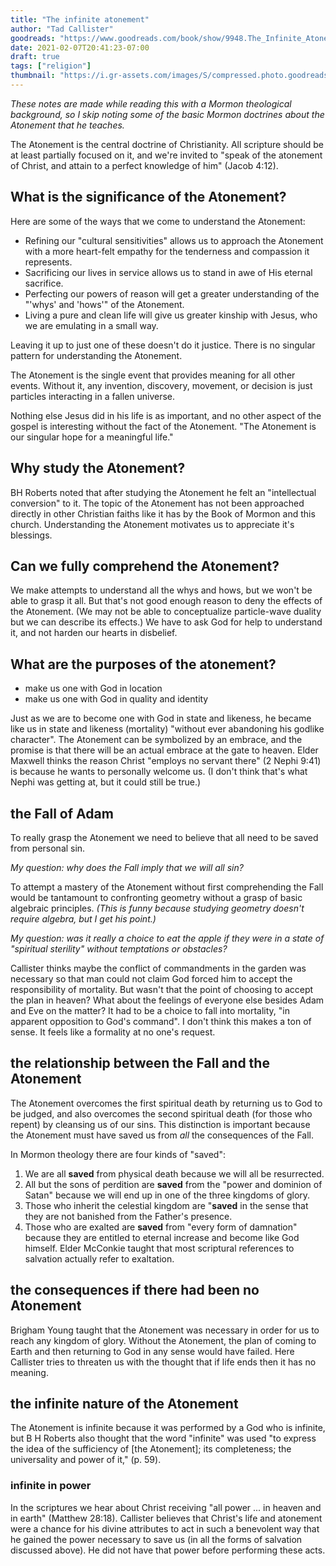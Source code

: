```yaml
---
title: "The infinite atonement"
author: "Tad Callister"
goodreads: "https://www.goodreads.com/book/show/9948.The_Infinite_Atonement"
date: 2021-02-07T20:41:23-07:00
draft: true
tags: ["religion"]
thumbnail: "https://i.gr-assets.com/images/S/compressed.photo.goodreads.com/books/1391107048l/9948.jpg"
---
```


*These notes are made while reading this with a Mormon theological background, so I skip noting some of the basic Mormon doctrines about the Atonement that he teaches.*

The Atonement is the central doctrine of Christianity. All scripture should be at least partially focused on it, and we're invited to "speak of the atonement of Christ, and attain to a perfect knowledge of him" (Jacob 4:12).

## What is the significance of the Atonement?

Here are some of the ways that we come to understand the Atonement:

- Refining our "cultural sensitivities" allows us to approach the Atonement with a more heart-felt empathy for the tenderness and compassion it represents.
- Sacrificing our lives in service allows us to stand in awe of His eternal sacrifice.
- Perfecting our powers of reason will get a greater understanding of the "'whys' and 'hows'" of the Atonement.
- Living a pure and clean life will give us greater kinship with Jesus, who we are emulating in a small way.

Leaving it up to just one of these doesn't do it justice. There is no singular pattern for understanding the Atonement.

The Atonement is the single event that provides meaning for all other events. Without it, any invention, discovery, movement, or decision is just particles interacting in a fallen universe.

Nothing else Jesus did in his life is as important, and no other aspect of the gospel is interesting without the fact of the Atonement. "The Atonement is our singular hope for a meaningful life."

## Why study the Atonement?

BH Roberts noted that after studying the Atonement he felt an "intellectual conversion" to it. The topic of the Atonement has not been approached directly in other Christian faiths like it has by the Book of Mormon and this church. Understanding the Atonement motivates us to appreciate it's blessings.

## Can we fully comprehend the Atonement?

We make attempts to understand all the whys and hows, but we won't be able to grasp it all. But that's not good enough reason to deny the effects of the Atonement. (We may not be able to conceptualize particle-wave duality but we can describe its effects.) We have to ask God for help to understand it, and not harden our hearts in disbelief.

## What are the purposes of the atonement?

- make us one with God in location
- make us one with God in quality and identity

Just as we are to become one with God in state and likeness, he became like us in state and likeness (mortality) "without ever abandoning his godlike character". The Atonement can be symbolized by an embrace, and the promise is that there will be an actual embrace at the gate to heaven. Elder Maxwell thinks the reason Christ "employs no servant there" (2 Nephi 9:41) is because he wants to personally welcome us. (I don't think that's what Nephi was getting at, but it could still be true.)

## the Fall of Adam

To really grasp the Atonement we need to believe that all need to be saved from personal sin.

*My question: why does the Fall imply that we will all sin?*

To attempt a mastery of the Atonement without first comprehending the Fall would be tantamount to confronting geometry without a grasp of basic algebraic principles. *(This is funny because studying geometry doesn't require algebra, but I get his point.)*

*My question: was it really a choice to eat the apple if they were in a state of "spiritual sterility" without temptations or obstacles?*

Callister thinks maybe the conflict of commandments in the garden was necessary so that man could not claim God forced him to accept the responsibility of mortality. But wasn't that the point of choosing to accept the plan in heaven? What about the feelings of everyone else besides Adam and Eve on the matter? It had to be a choice to fall into mortality, "in apparent opposition to God's command". I don't think this makes a ton of sense. It feels like a formality at no one's request.

## the relationship between the Fall and the Atonement

The Atonement overcomes the first spiritual death by returning us to God to be judged, and also overcomes the second spiritual death (for those who repent) by cleansing us of our sins. This distinction is important because the Atonement must have saved us from *all* the consequences of the Fall.

In Mormon theology there are four kinds of "saved":

1. We are all **saved** from physical death because we will all be resurrected.
1. All but the sons of perdition are **saved** from the "power and dominion of Satan" because we will end up in one of the three kingdoms of glory.
1. Those who inherit the celestial kingdom are "**saved** in the sense that they are not banished from the Father's presence.
1. Those who are exalted are **saved** from "every form of damnation" because they are entitled to eternal increase and become like God himself. Elder McConkie taught that most scriptural references to salvation actually refer to exaltation.

## the consequences if there had been no Atonement

Brigham Young taught that the Atonement was necessary in order for us to reach any kingdom of glory. Without the Atonement, the plan of coming to Earth and then returning to God in any sense would have failed. Here Callister tries to threaten us with the thought that if life ends then it has no meaning.

## the infinite nature of the Atonement

The Atonement is infinite because it was performed by a God who is infinite, but B H Roberts also thought that the word "infinite" was used "to express the idea of the sufficiency of [the Atonement]; its completeness; the universality and power of it," (p. 59).

### infinite in power

In the scriptures we hear about Christ receiving "all power ... in heaven and in earth" (Matthew 28:18). Callister believes that Christ's life and atonement were a chance for his divine attributes to act in such a benevolent way that he gained the power necessary to save us (in all the forms of salvation discussed above). He did not have that power before performing these acts.
